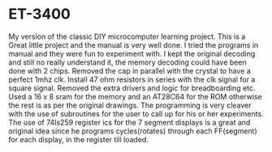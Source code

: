 # ET-3400
My version of the classic DIY microcomputer learning project.
This is a Great little project and the manual is very well done. I tried the programs in manual and they were fun to experiment with.
I kept the original decoding and still no really understand it, the memory decoding could have been done with 2 chips.
Removed the cap in parallel with the crystal to have a perfect 1mhz clk.
Install 47 ohm resistors in series with the clk signal for a square signal.
Removed the extra drivers and logic for breadboarding etc.
Used a 16 x 8 sram for the memory and an AT28C64 for the ROM otherwise the rest is as per the original drawings.
The programming is very cleaver with the use of subroutines for the user to call up for his or her experiments.
The use of 74ls259 register ics for the 7 segment displays is a great and original idea since he programs cycles(rotates) through each FF(segment)  for each display, in the register till loaded.
